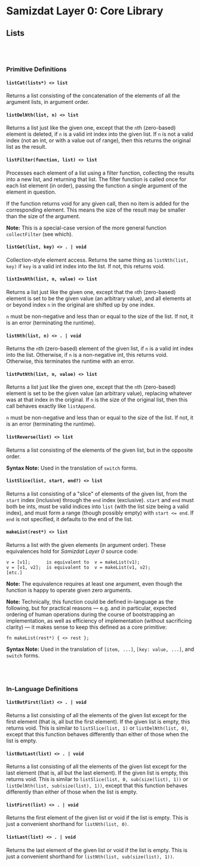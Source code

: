 Samizdat Layer 0: Core Library
==============================

Lists
-----

<br><br>
### Primitive Definitions

#### `listCat(lists*) <> list`

Returns a list consisting of the concatenation of the elements
of all the argument lists, in argument order.

#### `listDelNth(list, n) <> list`

Returns a list just like the given one, except that the `n`th
(zero-based) element is deleted, if `n` is a valid int index into
the given list. If `n` is not a valid index (not an int, or with
a value out of range), then this returns the original list as the
result.

#### `listFilter(function, list) <> list`

Processes each element of a list using a filter function, collecting
the results into a new list, and returning that list. The filter function
is called once for each list element (in order), passing the function a
single argument of the element in question.

If the function returns void for any given call, then no item is added for
the corresponding element. This means the size of the result may be
smaller than the size of the argument.

**Note:** This is a special-case version of the more general function
`collectFilter` (see which).

#### `listGet(list, key) <> . | void`

Collection-style element access. Returns the same thing as `listNth(list, key)`
if `key` is a valid int index into the list. If not, this returns void.

#### `listInsNth(list, n, value) <> list`

Returns a list just like the given one, except that the `n`th
(zero-based) element is set to be the given value (an arbitrary
value), and all elements at or beyond index `n` in the original
are shifted up by one index.

`n` must be non-negative and less than or equal to the size of the
list. If not, it is an error (terminating the runtime).

#### `listNth(list, n) <> . | void`

Returns the `n`th (zero-based) element of the given list, if `n` is
a valid int index into the list. Otherwise, if `n` is a non-negative int,
this returns void. Otherwise, this terminates the runtime with an error.

#### `listPutNth(list, n, value) <> list`

Returns a list just like the given one, except that the `n`th
(zero-based) element is set to be the given value (an arbitrary
value), replacing whatever was at that index in the original. If
`n` is the size of the original list, then this call behaves
exactly like `listAppend`.

`n` must be non-negative and less than or equal to the size of the
list. If not, it is an error (terminating the runtime).

#### `listReverse(list) <> list`

Returns a list consisting of the elements of the given list, but in the
opposite order.

**Syntax Note:** Used in the translation of `switch` forms.

#### `listSlice(list, start, end?) <> list`

Returns a list consisting of a "slice" of elements of the given
list, from the `start` index (inclusive) through the `end` index
(exclusive). `start` and `end` must both be ints, must be valid indices
into `list` (with the list size being a valid index), and must form a
range (though possibly empty) with `start <= end`. If `end` is not
specified, it defaults to the end of the list.

#### `makeList(rest*) <> list`

Returns a list with the given elements (in argument order).
These equivalences hold for *Samizdat Layer 0* source code:

```
v = [v1];      is equivalent to  v = makeList(v1);
v = [v1, v2];  is equivalent to  v = makeList(v1, v2);
[etc.]
```

**Note:** The equivalence requires at least one argument, even though
the function is happy to operate given zero arguments.

**Note:** Technically, this function could be defined in-language as the
following, but for practical reasons &mdash; e.g. and in particular,
expected ordering of human operations during the course of
bootstrapping an implementation, as well as efficiency of
implementation (without sacrificing clarity) &mdash; it makes sense to
keep this defined as a core primitive:

```
fn makeList(rest*) { <> rest };
```

**Syntax Note:** Used in the translation of `[item, ...]`,
`[key: value, ...]`, and `switch` forms.


<br><br>
### In-Language Definitions

#### `listButFirst(list) <> . | void`

Returns a list consisting of all the elements of the given list
except for the first element (that is, all but the first element). If
the given list is empty, this returns void. This is similar to
`listSlice(list, 1)` or `listDelNth(list, 0)`, except that this function
behaves differently than either of those when the list is empty.

#### `listButLast(list) <> . | void`

Returns a list consisting of all the elements of the given list
except for the last element (that is, all but the last element). If
the given list is empty, this returns void. This is similar to
`listSlice(list, 0, sub(size(list), 1))` or
`listDelNth(list, sub(size(list), 1))`, except that this function
behaves differently than either of those when the list is empty.

#### `listFirst(list) <> . | void`

Returns the first element of the given list or void if the list is empty.
This is just a convenient shorthand for `listNth(list, 0)`.

#### `listLast(list) <> . | void`

Returns the last element of the given list or void if the list is empty.
This is just a convenient shorthand for
`listNth(list, sub(size(list), 1))`.

